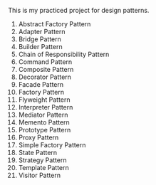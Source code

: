 This is my practiced project for design patterns.

1. Abstract Factory Pattern
2. Adapter Pattern
3. Bridge Pattern
4. Builder Pattern
5. Chain of Responsibility Pattern
6. Command Pattern
7. Composite Pattern
8. Decorator Pattern
9. Facade Pattern
10. Factory Pattern
11. Flyweight Pattern
12. Interpreter Pattern
13. Mediator Pattern
14. Memento Pattern
15. Prototype Pattern
16. Proxy Pattern
17. Simple Factory Pattern
18. State Pattern
19. Strategy Pattern
20. Template Pattern
21. Visitor Pattern
